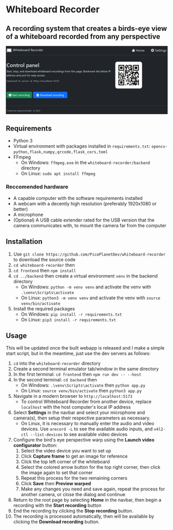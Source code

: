 # Whiteboard Recorder

## A recording system that creates a birds-eye view of a whiteboard recorded from any perspective

![Screenshot of the homepage of Whiteboard Recorder](https://raw.githubusercontent.com/PicoPlanetDev/whiteboard-recorder/master/screenshots/homepage.png)

## Requirements

- Python 3
- Virtual environment with packages installed in `requirements.txt`: `opencv-python,flask,numpy,qrcode,flask_cors,toml`
- FFmpeg
  - On Windows: `ffmpeg.exe` in the `whiteboard-recorder/backend` directory
  - On Linux: `sudo apt install ffmpeg`

### Reccomended hardware

- A capable computer with the software requirements installed
- A webcam with a decently high resolution (preferably 1920x1080 or better)
- A microphone
- (Optional) A USB cable extender rated for the USB version that the camera communicates with, to mount the camera far from the computer

## Installation

1. Use `git clone https://github.com/PicoPlanetDev/whiteboard-recorder` to download the source code
2. `cd whiteboard-recorder` then
3. `cd frontend` then `npm install`
4. `cd ../backend` then create a virtual environment `venv` in the backend directory
   - On Windows: `python -m venv venv` and activate the venv with `.\venv\Scripts\activate`
   - On Linux: `python3 -m venv venv` and activate the venv with `source venv/bin/activate`
5. Install the required packages
   - On Windows: `pip install -r requirements.txt`
   - On Linux: `pip3 install -r requirements.txt`

## Usage

This will be updated once the built webapp is released and I make a simple start script, but in the meantime, just use the dev servers as follows:

1. `cd` into the `whiteboard-recorder` directory
2. Create a second terminal emulator tab/window in the same directory
3. In the first terminal: `cd frontend` then `npm run dev -- --host`
4. In the second terminal: `cd backend` then
   - On Windows: `.\venv\Scripts\activate` then `python app.py`
   - On Linux: `source venv/bin/activate` then `python3 app.py`
5. Navigate in a modern browser to `http://localhost:5173`
   - To control Whiteboard Recorder from another device, replace `localhost` with the host computer's local IP address
6. Select **Settings** in the navbar and select your microphone and camera(s), then setup their respective parameters as necessary.
   - On Linux, it is necessary to manually enter the audio and video devices. Use `arecord -L` to see the available audio inputs, and `v4l2-ctl --list-devices` to see available video devices
7. Configure the bird's eye perspective warp using the **Launch video configurator** button:
   1. Select the video device you want to set up
   2. Click **Capture frame** to get an image for reference
   3. Click the top left corner of the whiteboard
   4. Select the colored arrow button for the top right corner, then click the image again to set that corner
   5. Repeat this process for the two remaining corners
   6. Click **Save** then **Preview warped**
   7. Make any changes you need and save again, repeat the process for another camera, or close the dialog and continue
8. Return to the root page by selecting **Home** in the navbar, then begin a recording with the **Start recording** button
9. End the recording by clicking the **Stop recording** button.
10. The recording is processed automatically, then will be available by clicking the **Download recording** button.
